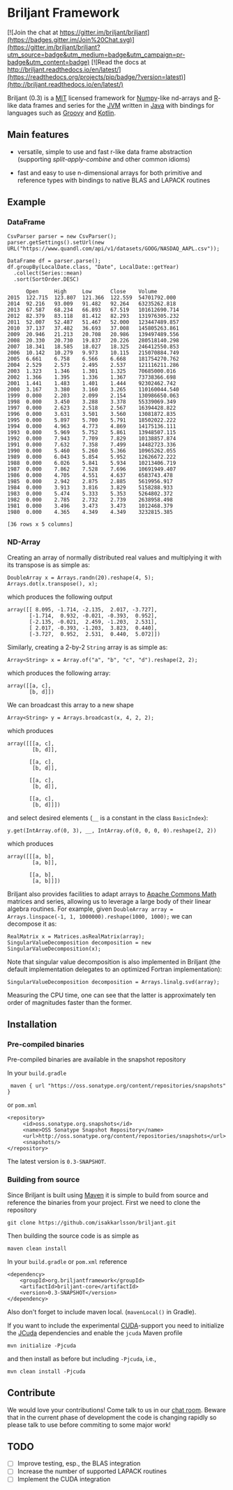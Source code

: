 # Briljant Framework

[![Join the chat at https://gitter.im/briljant/briljant](https://badges.gitter.im/Join%20Chat.svg)](https://gitter.im/briljant/briljant?utm_source=badge&utm_medium=badge&utm_campaign=pr-badge&utm_content=badge)
[![Read the docs at http://briljant.readthedocs.io/en/latest/](https://readthedocs.org/projects/pip/badge/?version=latest)](http://briljant.readthedocs.io/en/latest/)

Briljant (0.3) is a [MIT](http://https://opensource.org/licenses/MIT)
licensed framework for [Numpy](http://www.numpy.org/)-like nd-arrays
and [R](https://www.r-project.org/)-like data frames and series for
the [JVM](https://en.wikipedia.org/wiki/Java_virtual_machine) written
in [Java](https://www.java.com) with bindings for languages such as
[Groovy](http://www.groovy-lang.org/) and
[Kotlin](http://kotlinlang.org/).

## Main features

* versatile, simple to use and fast r-like data frame abstraction
(supporting *split-apply-combine* and other common idioms)

* fast and easy to use n-dimensional arrays for both primitive and
reference types with bindings to native BLAS and LAPACK routines

## Example

### DataFrame

```
CsvParser parser = new CsvParser();
parser.getSettings().setUrl(new URL("https://www.quandl.com/api/v1/datasets/GOOG/NASDAQ_AAPL.csv"));

DataFrame df = parser.parse();
df.groupBy(LocalDate.class, "Date", LocalDate::getYear)
  .collect(Series::mean)
  .sort(SortOrder.DESC)
```

```
      Open     High     Low      Close    Volume         
2015  122.715  123.807  121.366  122.559  54701792.000   
2014  92.216   93.009   91.482   92.264   63235262.818   
2013  67.587   68.234   66.893   67.519   101612690.714  
2012  82.379   83.118   81.412   82.293   131976305.232  
2011  52.007   52.487   51.467   52.000   123447489.857  
2010  37.137   37.482   36.693   37.008   145805263.861  
2009  20.946   21.213   20.708   20.986   139497489.556  
2008  20.330   20.730   19.837   20.226   280518140.298  
2007  18.341   18.585   18.027   18.325   246412550.853  
2006  10.142   10.279   9.973    10.115   215070884.749  
2005  6.661    6.758    6.566    6.668    181754270.762  
2004  2.529    2.573    2.495    2.537    121116211.286  
2003  1.323    1.346    1.301    1.325    70685000.016   
2002  1.366    1.395    1.336    1.367    73738366.698   
2001  1.441    1.483    1.401    1.444    92302462.742   
2000  3.167    3.380    3.160    3.265    110160044.540  
1999  0.000    2.203    2.099    2.154    130986650.063  
1998  0.000    3.450    3.288    3.378    55339069.349   
1997  0.000    2.623    2.518    2.567    16394428.822   
1996  0.000    3.631    3.501    3.560    13081872.835   
1995  0.000    5.897    5.700    5.791    18502022.222   
1994  0.000    4.963    4.773    4.869    14175136.111   
1993  0.000    5.969    5.752    5.861    13948507.115   
1992  0.000    7.943    7.709    7.829    10138857.874   
1991  0.000    7.632    7.358    7.499    14482723.336   
1990  0.000    5.460    5.260    5.366    10965262.055   
1989  0.000    6.043    5.854    5.952    12626672.222   
1988  0.000    6.026    5.841    5.934    10213406.719   
1987  0.000    7.862    7.528    7.696    10691949.407   
1986  0.000    4.705    4.551    4.637    6583743.478    
1985  0.000    2.942    2.875    2.885    5619956.917    
1984  0.000    3.913    3.816    3.829    5158288.933    
1983  0.000    5.474    5.333    5.353    5264802.372    
1982  0.000    2.785    2.732    2.739    2638958.498    
1981  0.000    3.496    3.473    3.473    1012468.379    
1980  0.000    4.365    4.349    4.349    3232815.385    

[36 rows x 5 columns]
```
### ND-Array

Creating an array of normally distributed real values and multiplying it with its transpose is as simple as:
 
```
DoubleArray x = Arrays.randn(20).reshape(4, 5);
Arrays.dot(x.transpose(), x);
```

which produces the following output

```
array([[ 8.095, -1.714, -2.135,  2.017, -3.727],
       [-1.714,  0.932, -0.021, -0.393,  0.952],
       [-2.135, -0.021,  2.459, -1.203,  2.531],
       [ 2.017, -0.393, -1.203,  3.823,  0.440],
       [-3.727,  0.952,  2.531,  0.440,  5.072]])
```

Similarly, creating a 2-by-2 `String` array is as simple as:

```
Array<String> x = Array.of("a", "b", "c", "d").reshape(2, 2);
```

which produces the following array:

```
array([[a, c],
       [b, d]])
```

We can broadcast this array to a new shape

```
Array<String> y = Arrays.broadcast(x, 4, 2, 2);
```

which produces

```
array([[[a, c],
        [b, d]],

       [[a, c],
        [b, d]],

       [[a, c],
        [b, d]],

       [[a, c],
        [b, d]]])
```

and select desired elements (`__` is a constant in the class `BasicIndex`):

```
y.get(IntArray.of(0, 3), __, IntArray.of(0, 0, 0, 0).reshape(2, 2))
```

which produces

```
array([[[a, b],
        [a, b]],

       [[a, b],
        [a, b]]])
```

Briljant also provides facilities to adapt arrays to 
[Apache Commons Math](https://commons.apache.org/proper/commons-math/) matrices and series,
allowing us to leverage a large body of their linear algebra routines. For example, given
`DoubleArray array = Arrays.linspace(-1, 1, 1000000).reshape(1000, 1000);` we can
decompose it as:
 
```
RealMatrix x = Matrices.asRealMatrix(array);
SingularValueDecomposition decomposition = new SingularValueDecomposition(x);
```

Note that singular value decomposition is also implemented in Briljant (the default implementation 
delegates to an optimized Fortran implementation):

```
SingularValueDecomposition decomposition = Arrays.linalg.svd(array);
```

Measuring the CPU time, one can see that the latter is approximately ten order of magnitudes faster
than the former.

## Installation

### Pre-compiled binaries

Pre-compiled binaries are available in the snapshot repository

In your `build.gradle`
 
     maven { url "https://oss.sonatype.org/content/repositories/snapshots" }

or `pom.xml`

    <repository>
         <id>oss.sonatype.org.snapshots</id>
         <name>OSS Sonatype Snapshot Repository</name>
         <url>http://oss.sonatype.org/content/repositories/snapshots</url>
         <snapshots/>
    </repository>
    
The latest version is `0.3-SNAPSHOT`.

### Building from source

Since Briljant is built using [Maven](https://maven.org/) it is
simple to build from source and reference the binaries from your
project. First we need to clone the repository

    git clone https://github.com/isakkarlsson/briljant.git

Then building the source code is as simple as

    maven clean install

In your `build.gradle` or `pom.xml` reference

    <dependency>
        <groupId>org.briljantframework</groupId>
        <artifactId>briljant-core</artifactId>
        <version>0.3-SNAPSHOT</version>
    </dependency>

Also don't forget to include maven local. (`mavenLocal()` in Gradle).

If you want to include the experimental
[CUDA](http://www.nvidia.com/object/cuda_home_new.html)-support you
need to initialize the [JCuda](http://jcuda.org) dependencies and
enable the `jcuda` Maven profile

    mvn initialize -Pjcuda

and then install as before but including `-Pjcuda`, i.e.,

    mvn clean install -Pjcuda

## Contribute

We would love your contributions! Come talk to us in our
[chat room](https://gitter.im/isakkarlsson/briljant). Beware that in
the current phase of development the code is changing rapidly so
please talk to use before commiting to some major work!

## TODO

- [ ] Improve testing, esp., the BLAS integration
- [ ] Increase the number of supported LAPACK routines
- [ ] Implement the CUDA integration
